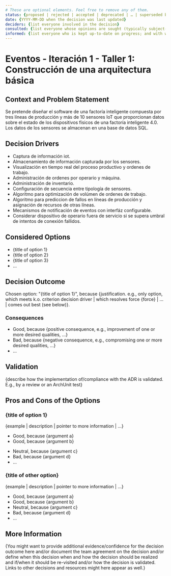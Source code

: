 ```yaml
---
# These are optional elements. Feel free to remove any of them.
status: {proposed | rejected | accepted | deprecated | … | superseded by [ADR-0005](0005-example.md)}
date: {YYYY-MM-DD when the decision was last updated}
deciders: {list everyone involved in the decision}
consulted: {list everyone whose opinions are sought (typically subject-matter experts); and with whom there is a two-way communication}
informed: {list everyone who is kept up-to-date on progress; and with whom there is a one-way communication}
---
```

# Eventos - Iteración 1 - Taller 1: Construcción de una arquitectura básica

## Context and Problem Statement

Se pretende diseñar el software de una factoría inteligente compuesta por tres líneas de
producción y más de 10 sensores IoT que proporcionan datos sobre el estado de los dispositivos
físicos de una factoría inteligente 4.0. Los datos de los sensores se almacenan en una base de
datos SQL. 

<!-- This is an optional element. Feel free to remove. -->
## Decision Drivers

* Captura de información iot.
* Almacenamiento de información capturada por los sensores.
* Visualización en tiempo real del proceso productivo y ordenes de trabajo.
* Administración de ordenes por operario y máquina.
* Administración de inventario.
* Configuración de secuencia entre tipología de sensores.
* Algoritmo para optimización de volúmen de ordenes de trabajo.
* Algoritmo para prediccion de fallos en líneas de producción y asignación de recursos de otras líneas.
* Mecanismos de notificación de eventos con interfáz configurable.
* Considerar dispositivo de operario fuera de servicio si se supera umbral de intentos de conexión fallidos.

## Considered Options

* {title of option 1}
* {title of option 2}
* {title of option 3}
* … <!-- numbers of options can vary -->

## Decision Outcome

Chosen option: "{title of option 1}", because
{justification. e.g., only option, which meets k.o. criterion decision driver | which resolves force {force} | … | comes out best (see below)}.

<!-- This is an optional element. Feel free to remove. -->
### Consequences

* Good, because {positive consequence, e.g., improvement of one or more desired qualities, …}
* Bad, because {negative consequence, e.g., compromising one or more desired qualities, …}
* … <!-- numbers of consequences can vary -->

<!-- This is an optional element. Feel free to remove. -->
## Validation

{describe how the implementation of/compliance with the ADR is validated. E.g., by a review or an ArchUnit test}

<!-- This is an optional element. Feel free to remove. -->
## Pros and Cons of the Options

### {title of option 1}

<!-- This is an optional element. Feel free to remove. -->
{example | description | pointer to more information | …}

* Good, because {argument a}
* Good, because {argument b}
<!-- use "neutral" if the given argument weights neither for good nor bad -->
* Neutral, because {argument c}
* Bad, because {argument d}
* … <!-- numbers of pros and cons can vary -->

### {title of other option}

{example | description | pointer to more information | …}

* Good, because {argument a}
* Good, because {argument b}
* Neutral, because {argument c}
* Bad, because {argument d}
* …

<!-- This is an optional element. Feel free to remove. -->
## More Information

{You might want to provide additional evidence/confidence for the decision outcome here and/or
 document the team agreement on the decision and/or
 define when this decision when and how the decision should be realized and if/when it should be re-visited and/or
 how the decision is validated.
 Links to other decisions and resources might here appear as well.}